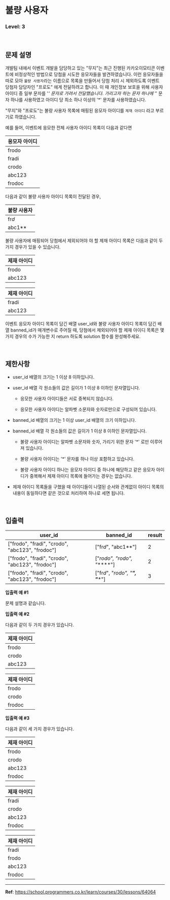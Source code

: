 # 불량 사용자

### Level: 3

<br>

## 문제 설명

개발팀 내에서 이벤트 개발을 담당하고 있는 "무지"는 최근 진행된 카카오이모티콘 이벤트에 비정상적인 방법으로 당첨을 시도한 응모자들을 발견하였습니다. 이런 응모자들을 따로 모아 `불량 사용자`라는 이름으로 목록을 만들어서 당첨 처리 시 제외하도록 이벤트 당첨자 담당자인 "프로도" 에게 전달하려고 합니다. 이 때 개인정보 보호을 위해 사용자 아이디 중 일부 문자를 '*' 문자로 가려서 전달했습니다. 가리고자 하는 문자 하나에 '*' 문자 하나를 사용하였고 아이디 당 최소 하나 이상의 '*' 문자를 사용하였습니다.

"무지"와 "프로도"는 불량 사용자 목록에 매핑된 응모자 아이디를 `제재 아이디` 라고 부르기로 하였습니다.

예를 들어, 이벤트에 응모한 전체 사용자 아이디 목록이 다음과 같다면

| 응모자 아이디 |
| ------------ |
| frodo        |
| fradi        |
| crodo        |
| abc123       |
| frodoc       |

다음과 같이 불량 사용자 아이디 목록이 전달된 경우,

| 불량 사용자 |
| ---------- |
| fr*d*      |
| abc1**     |

불량 사용자에 매핑되어 당첨에서 제외되어야 야 할 제재 아이디 목록은 다음과 같이 두 가지 경우가 있을 수 있습니다.

| 제재 아이디 |
| ---------- |
| frodo      |
| abc123     |

| 제재 아이디 |
| ---------- |
| fradi      |
| abc123     |

이벤트 응모자 아이디 목록이 담긴 배열 user_id와 불량 사용자 아이디 목록이 담긴 배열 banned_id가 매개변수로 주어질 때, 당첨에서 제외되어야 할 제재 아이디 목록은 몇가지 경우의 수가 가능한 지 return 하도록 solution 함수를 완성해주세요.

<br>

## 제한사항

- user_id 배열의 크기는 1 이상 8 이하입니다.

- user_id 배열 각 원소들의 값은 길이가 1 이상 8 이하인 문자열입니다.

  - 응모한 사용자 아이디들은 서로 중복되지 않습니다.

  - 응모한 사용자 아이디는 알파벳 소문자와 숫자로만으로 구성되어 있습니다.

- banned_id 배열의 크기는 1 이상 user_id 배열의 크기 이하입니다.

- banned_id 배열 각 원소들의 값은 길이가 1 이상 8 이하인 문자열입니다.

  - 불량 사용자 아이디는 알파벳 소문자와 숫자, 가리기 위한 문자 '*' 로만 이루어져 있습니다.

  - 불량 사용자 아이디는 '*' 문자를 하나 이상 포함하고 있습니다.

  - 불량 사용자 아이디 하나는 응모자 아이디 중 하나에 해당하고 같은 응모자 아이디가 중복해서 제재 아이디 목록에 들어가는 경우는 없습니다.

- 제재 아이디 목록들을 구했을 때 아이디들이 나열된 순서와 관계없이 아이디 목록의 내용이 동일하다면 같은 것으로 처리하여 하나로 세면 됩니다.

<br>

## 입출력

| user_id | banned_id | result |
| ------- | --------- | ------ |
| ["frodo", "fradi", "crodo", "abc123", "frodoc"] | ["fr*d*", "abc1**"] | 2 |
| ["frodo", "fradi", "crodo", "abc123", "frodoc"] | ["*rodo", "*rodo", "******"] | 2 |
| ["frodo", "fradi", "crodo", "abc123", "frodoc"] | ["fr*d*", "*rodo", "******", "******"] | 3 |

**입출력 예 #1**

문제 설명과 같습니다.

**입출력 예 #2**

다음과 같이 두 가지 경우가 있습니다.

| 제재 아이디 |
| ---------- |
| frodo      |
| crodo      |
| abc123     |

| 제재 아이디 |
| ---------- |
| frodo      |
| crodo      |
| frodoc     |

**입출력 예 #3**

다음과 같이 세 가지 경우가 있습니다.

| 제재 아이디 |
| ---------- |
| frodo      |
| crodo      |
| abc123     |
| frodoc     |

| 제재 아이디 |
| ---------- |
| fradi      |
| crodo      |
| abc123     |
| frodoc     |

| 제재 아이디 |
| ---------- |
| fradi      |
| frodo      |
| abc123     |
| frodoc     |

---

**Ref**: https://school.programmers.co.kr/learn/courses/30/lessons/64064